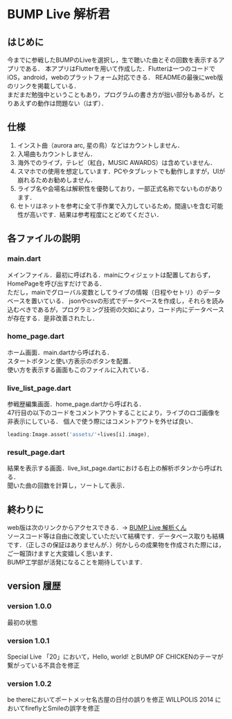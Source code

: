 # BUMP Live 解析君

## はじめに
今までに参戦したBUMPのLiveを選択し，生で聴いた曲とその回数を表示するアプリである．
本アプリはFlutterを用いて作成した．Flutterは一つのコードでiOS，android，webのプラットフォーム対応できる． READMEの最後にweb版のリンクを掲載している．  
まだまだ勉強中ということもあり，プログラムの書き方が拙い部分もあるが，とりあえずの動作は問題ない（はず）．

## 仕様
1. インスト曲（aurora arc, 星の鳥）などはカウントしません．
2. 入場曲もカウントしません．
3. 海外でのライブ，テレビ（紅白，MUSIC AWARDS）は含めていません．
4. スマホでの使用を想定しています．PCやタブレットでも動作しますが，UIが崩れるためお勧めしません．
5. ライブ名や会場名は解釈性を優勢しており，一部正式名称でないものがあります．
6. セトリはネットを参考に全て手作業で入力しているため，間違いを含む可能性が高いです．結果は参考程度にとどめてください．

## 各ファイルの説明

### main.dart
メインファイル．最初に呼ばれる．mainにウィジェットは配置しておらず，HomePageを呼び出すだけである．  
ただし，mainでグローバル変数としてライブの情報（日程やセトリ）のデータベースを置いている．
jsonやcsvの形式でデータベースを作成し，それらを読み込むべきであるが，プログラミング技術の欠如により，コード内にデータベースが存在する．是非改善されたし．

### home_page.dart
ホーム画面．main.dartから呼ばれる．  
スタートボタンと使い方表示のボタンを配置．    
使い方を表示する画面もこのファイルに入れている．

### live_list_page.dart
参戦歴編集画面．home_page.dartから呼ばれる．  
47行目の以下のコードをコメントアウトすることにより，ライブのロゴ画像を非表示にしている．
個人で使う際にはコメントアウトを外せば良い．
``````dart
leading:Image.asset('assets/'+lives[i].image),
``````

### result_page.dart
結果を表示する画面．live_list_page.dartにおける右上の解析ボタンから呼ばれる．  
聞いた曲の回数を計算し，ソートして表示．

## 終わりに
web版は次のリンクからアクセスできる．→ [BUMP Live 解析くん](https://bump-lives.firebaseapp.com/)  
ソースコード等は自由に改変していただいて結構です．データベース取りも結構です．（正しさの保証はありませんが．）何かしらの成果物を作成された際には，ご一報頂けますと大変嬉しく思います．  
BUMP工学部が活発になることを期待しています．

## version 履歴
### version 1.0.0
最初の状態
### version 1.0.1
Special Live 「20」において，Hello, world! とBUMP OF CHICKENのテーマが繋がっている不具合を修正
### version 1.0.2
be thereにおいてポートメッセ名古屋の日付の誤りを修正
WILLPOLIS 2014 においてfireflyとSmileの誤字を修正
